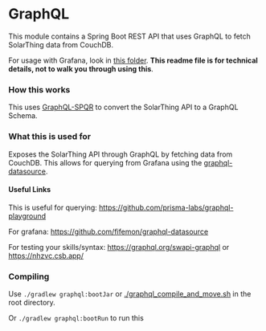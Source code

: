 # GraphQL
This module contains a Spring Boot REST API that uses GraphQL to fetch SolarThing data from CouchDB.

For usage with Grafana, look in [this folder](../other/grafana). **This readme file is for technical details,
not to walk you through using this**.

### How this works
This uses [GraphQL-SPQR](https://github.com/leangen/GraphQL-SPQR) to convert the SolarThing API to
a GraphQL Schema.

### What this is used for
Exposes the SolarThing API through GraphQL by fetching data from CouchDB. This allows for
querying from Grafana using the [graphql-datasource](https://github.com/fifemon/graphql-datasource).

#### Useful Links
This is useful for querying: https://github.com/prisma-labs/graphql-playground

For grafana: https://github.com/fifemon/graphql-datasource

For testing your skills/syntax: https://graphql.org/swapi-graphql or https://nhzvc.csb.app/

### Compiling
Use `./gradlew graphql:bootJar` or [./graphql_compile_and_move.sh](../graphql_compile_and_move.sh) in the root directory.

Or `./gradlew graphql:bootRun` to run this
